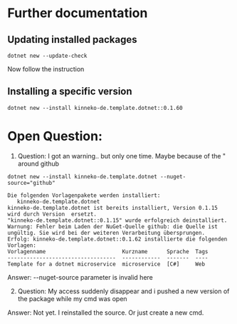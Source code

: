 # Further documentation

## Updating installed packages
`dotnet new --update-check`

Now follow the instruction

## Installing a specific version
`dotnet new --install kinneko-de.template.dotnet::0.1.60`

# Open Question:
1. Question: I got an warning.. but only one time. Maybe because of the " around github

`dotnet new --install kinneko-de.template.dotnet --nuget-source="github"`

`Die folgenden Vorlagenpakete werden installiert:`\
`   kinneko-de.template.dotnet`\
`kinneko-de.template.dotnet ist bereits installiert, Version 0.1.15 wird durch Version  ersetzt.`\
`"kinneko-de.template.dotnet::0.1.15" wurde erfolgreich deinstalliert.`\
`Warnung: Fehler beim Laden der NuGet-Quelle github: die Quelle ist ungültig. Sie wird bei der weiteren Verarbeitung übersprungen.`\
`Erfolg: kinneko-de.template.dotnet::0.1.62 installierte die folgenden Vorlagen:`\
`Vorlagenname                        Kurzname      Sprache  Tags`\
`----------------------------------  ------------  -------  ----`\
`Template for a dotnet microservice  microservice  [C#]     Web`

Answer: --nuget-source parameter is invalid here


2. Question: My access suddenly disappear and i pushed a new version of the package while my cmd was open

Answer: Not yet. I reinstalled the source. Or just create a new cmd.
